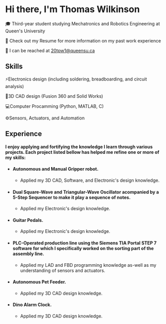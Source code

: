 # Hi there, I'm Thomas Wilkinson

🎓 Third-year student studying Mechatronics and Robotics Engineering at Queen's University

📄 Check out my Resume for more information on my past work experience

📧 I can be reached at 20tpw1@queensu.ca

## Skills
⚡Electronics design (including soldering, breadboarding, and circuit analysis)

📐3D CAD design (Fusion 360 and Solid Works)

💻Computer Procamming (Python, MATLAB, C)

⚙️Sensors, Actuators, and Automation 

## Experience
#### I enjoy applying and fortifying the knowledge I learn through various projects. Each project listed bellow has helped me refine one or more of my skills:


- #### Autonomous and Manual Gripper robot.
    - Applied my 3D CAD, Software, and Electronic's design knowledge.

  
- #### Dual Square-Wave and Triangular-Wave Oscillator acompanied by a 5-Step Sequencer to make it play a sequence of notes.
    - Applied my Electronic's design knowledge.
 
- #### Guitar Pedals.
    - Applied my Electronic's design knowledge. 

  
- #### PLC-Operated production line using the Siemens TIA Portal STEP 7 software for which I specifically worked on the sorting part of the assembly line.
    - Applied my LAD and FBD programming knowledge as-well as my understanding of sensors and actuators.


- #### Autonomous Pet Feeder.
    - Applied my 3D CAD design knowledge.

      
- #### Dino Alarm Clock.
    - Applied my 3D CAD design knowledge. 
  


